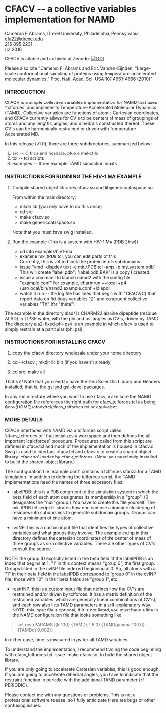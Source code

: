 # CFACV -- a collective variables implementation for NAMD

Cameron F Abrams, Drexel University, Philadelphia, Pennsylvania  
cfa22@drexel.edu  
215 895 2231  
(c) 2016   

CFACV is citable and archived at Zenodo: [![DOI](https://zenodo.org/badge/20736/cameronabrams/cfacv.svg)](https://zenodo.org/badge/latestdoi/20736/cameronabrams/cfacv)  

Please also cite "Cameron F. Abrams and Eric Vanden-Eijnden, "Large-scale conformational sampling of proteins using temperature-accelerated molecular dynamics," Proc. Natl. Acad. Sci. USA 107 4961-4966 (2010)"  

### INTRODUCTION

CFACV is a simple collective variables implementation for NAMD that
uses 'tclforces' and implements Temperature-Accelerated Molecular
Dynamics (TAMD).  Collective variables are functions of atomic
Cartesian coordinates, and CFACV currently allows for CV's to be
centers of mass of groupings of atoms and any lengths, angles, and
dihedrals constructed thereof.  These CV's can be harmonically
restrained or driven with Temperature-Accelerated MD.

In this release (v1.0), there are three subdirectories, summarized below:

1. src -- C files and headers, plus a makefile
2. tcl -- tcl scripts
3. examples -- three example TAMD simulation inputs


### INSTRUCTIONS FOR RUNNING THE HIV-1 MA EXAMPLE

1. Compile shared object libraries cfacv.so and libgenericdataspace.so

   From within the main directory:
    * mkdir lib (you only have to do this once)
    * cd src
    * make cfacv.so
    * make genericdataspace.so

     Note that you must have swig installed.
 
2. Run the example (This is a system with HIV-1 MA (PDB 2hiw))

   * cd into examples/hiv1-ma
   * examine mk_tPDB.tcl; you can edit parts of this  
     Currently, this is set to block the protein into 5 subdomains
   * issue "vmd -dispdev text -e mk_tPDB.tcl -args -p my_system.pdb"
     This will create "label.pdb"; "label.pdb.BAK" is a copy I created.
   * issue a command to launch namd2 with the config file "example.conf"
     For example,
         charmrun ++local +p4 /usr/local/bin/namd2 example.conf +idlepoll
   * watch it run -- the log file has lines that begin with "CFACV/C) that
     report data on fictitious variables "Z" and congruent collective variables
     "Th" (for "theta")

The example in the directory alad/ is CHARM22 alanine dipeptide (residue ALAD) in TIP3P water, with the phi and psi
angles as CV's, driven by TAMD.  The directory ala2-fixed-phi-psi/ is an example in which 
cfacv is used to simply restrain at a particular (phi,psi).

### INSTRUCTIONS FOR INSTALLING CFACV

1. copy the cfacv/ directory wholesale under your home directory

2. cd ~/cfacv ; mkdir lib bin (if you haven't already)

3. cd src; make all


That's it!  Note that you need to have the Gnu Scientific Library and Headers installed; that is, the gsl and gsl-devel packages.


In any run directory where you want to use cfacv, make sure the
   NAMD configuration file references the right path for cfacv_tclforces.tcl
   as being $env(HOME)/cfacv/tcl/cfacv_tclforces.tcl or equivalent.

### MORE DETAILS

CFACV interfaces with NAMD via a tclforces script called
'cfacv_tclforces.tcl' that initializes a workspace and then defines
the all-important 'calcforces' procedure.  Procedures called from this
script are defined in cfacv.tcl and much of the implementation is
housed in cfacv.c.  Swig is used to interface cfacv.tcl and cfacv.c
to create a shared object library 'cfacv.so' loaded by
cfacv_tclforces.  (Note: you need swig installed to build the
shared-object library.)

The configuration file 'example.conf' contains a tclforces stanza
for a TAMD simulation.  In addition to defining the tclforces script, the TAMD
implementations need the names of three accessory files:

* labelPDB: this is a PDB congruent to the simulation system in which
 the beta field of each atom designates its membership in a "group". (0
 designates the "null" group.)  You have to create this file yourself.
 The mk_tPDB.tcl script illustrates how one can use automatic clustering
 of residues into subdomains to generate subdomain groups.  Groups
 can have a minimum of one atom.

* cvINP: this is a custom input file that identifies the types of
 collective variables and what groups they involve.  The example
 cv.inp in this directory defines the cartesian coordinates of the
 center of mass of three groups as six collective variables.  There are
 other types of CV's; consult the source.

 NOTE:  the group ID explicitly listed in the beta field of the labelPDB
 is an index that begins at 1.  "1" in this context means "group 0", the first
 group.  Groups listed in the cvINP file indexed beginning at 0.  So, all atoms
 with a "1" in their beta field in the labelPDB correspond to "group 0" in the
 cvINP file; those with "2" in their beta fields are "group 1", etc.

* restrINP: this is a custom input file that defines how the CV's are
 restrained and/or driven by tclforces.  It has a matrix definition of
 the restrained variables (which are generally linear combinations of CV's),
 and each row also lists TAMD parameters in a self-explanatory way.
 NOTE:  this input file is optional; if it is not listed, you must
 have a line in the NAMD configuration file that looks something like

> set restrPARAMS    {{k 100} {TAMDkT 6.0} {TAMDgamma 100.0} {TAMDdt 0.002}}

 In either case, time is measured in *ps* for all TAMD variables.

To understand the implementation, I recommend tracing the code
beginning with cfacv_tclforces.tcl.  Issue 'make cfacv.so' to build the
shared object library.

If you are only going to accelerate Cartesian variables, this is good
enough.  If you are going to accelerate dihedral angles, you have to
indicate that the restraint function in periodic with the additional
TAMD parameter {rf PERIODIC}.

Please contact me with any questions or problems.  This is not a professional
software release, so I fully anticipate there are bugs or other confusing
issues.

